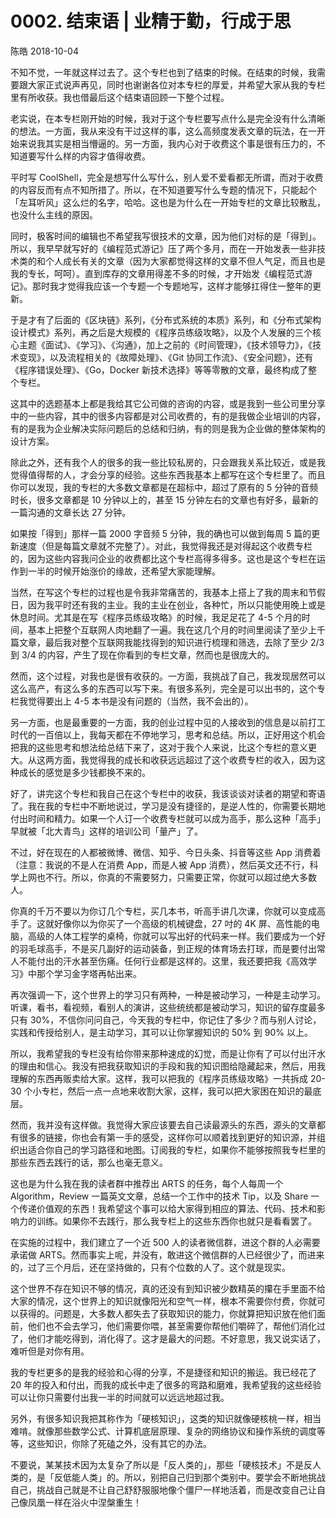 # 0002. 结束语 | 业精于勤，行成于思

陈皓 2018-10-04

不知不觉，一年就这样过去了。这个专栏也到了结束的时候。在结束的时候，我需要跟大家正式说声再见，同时也谢谢各位对本专栏的厚爱，并希望大家从我的专栏里有所收获。我也借最后这个结束语回顾一下整个过程。

老实说，在本专栏刚开始的时候，我对于这个专栏要写点什么是完全没有什么清晰的想法。一方面，我从来没有干过这样的事，这么高频度发表文章的玩法，在一开始来说我其实是相当懵逼的。另一方面，我内心对于收费这个事是很有压力的，不知道要写什么样的内容才值得收费。

平时写 CoolShell，完全是想写什么写什么，别人爱不爱看都无所谓，而对于收费的内容反而有点不知所措了。所以，在不知道要写什么专题的情况下，只能起个「左耳听风」这么烂的名字，哈哈。这也是为什么在一开始专栏的文章比较散乱，也没什么主线的原因。

同时，极客时间的编辑也不希望我写很技术的文章，因为他们对标的是「得到」。所以，我早早就写好的《编程范式游记》压了两个多月，而在一开始发表一些非技术类的和个人成长有关的文章（因为大家都觉得这样的文章不但人气足，而且也是我的专长，呵呵）。直到库存的文章用得差不多的时候，才开始发《编程范式游记》。那时我才觉得我应该一个专题一个专题地写，这样才能够扛得住一整年的更新。

于是才有了后面的《区块链》系列，《分布式系统的本质》系列，和《分布式架构设计模式》系列，再之后是大规模的《程序员练级攻略》，以及个人发展的三个核心主题《面试》、《学习》、《沟通》，加上之前的《时间管理》，《技术领导力》，《技术变现》，以及流程相关的《故障处理》、《Git 协同工作流》、《安全问题》，还有《程序错误处理》、《Go，Docker 新技术选择》等等零散的文章，最终构成了整个专栏。

这其中的选题基本上都是我给其它公司做的咨询的内容，或是我到一些公司里分享中的一些内容，其中的很多内容都是对公司收费的，有的是我做企业培训的内容，有的是我为企业解决实际问题后的总结和归纳，有的则是我为企业做的整体架构的设计方案。

除此之外，还有我个人的很多的我一些比较私房的，只会跟我关系比较近，或是我觉得值得帮的人，才会分享的经验。这些东西我基本上都写在这个专栏里了。而且你可以发现，我的专栏的大多数文章都是在超标中，超过了原有的 5 分钟的音频时长，很多文章都是 10 分钟以上的，甚至 15 分钟左右的文章也有好多，最新的一篇沟通的文章长达 27 分钟。

如果按「得到」那样一篇 2000 字音频 5 分钟，我的确也可以做到每周 5 篇的更新速度（但是每篇文章就不完整了）。对此，我觉得我还是对得起这个收费专栏的，因为这些内容我问企业的收费都比这个专栏高得多得多。这也是这个专栏在运作到一半的时候开始涨价的缘故，还希望大家能理解。

当然，在写这个专栏的过程也是令我非常痛苦的，我基本上搭上了我的周末和节假日，因为我平时还有我的主业。我的主业在创业，各种忙，所以只能使用晚上或是休息时间。尤其是在写《程序员练级攻略》的时候，我足足花了 4-5 个月的时间，基本上把整个互联网人肉地翻了一遍。我在这几个月的时间里阅读了至少上千篇文章，最后我对整个互联网我能找得到的知识进行梳理和筛选，去除了至少 2/3 到 3/4 的内容，产生了现在你看到的专栏文章，然而也是很庞大的。

然而，这个过程，对我也是很有收获的。一方面，我挑战了自己，我发现居然可以这么高产，有这么多的东西可以写下来。有很多系列，完全是可以出书的，这个专栏我觉得要出上 4-5 本书是没有问题的（当然，我不会出的）。

另一方面，也是最重要的一方面，我的创业过程中见的人接收到的信息是以前打工时代的一百倍以上，我每天都在不停地学习，思考和总结。所以，正好用这个机会把我的这些思考和想法给总结下来了，这对于我个人来说，比这个专栏的意义更大。从这两方面，我觉得我的成长和收获远远超过了这个收费专栏的收入，因为这种成长的感觉是多少钱都换不来的。

好了，讲完这个专栏和我自己在这个专栏中的收获，我该谈谈对读者的期望和寄语了。我在我的专栏中不断地说过，学习是没有捷径的，是逆人性的，你需要长期地付出时间和精力。如果一个人订一个收费专栏就可以成为高手，那么这种「高手」早就被「北大青鸟」这样的培训公司「量产」了。

不过，好在现在的人都被微博、微信、知乎、今日头条、抖音等这些 App 消费着（注意：我说的不是人在消费 App，而是人被 App 消费），然后英文还不行，科学上网也不行。所以，你真的不需要努力，只需要正常，你就可以超过绝大多数人。

你真的千万不要以为你订几个专栏，买几本书，听高手讲几次课，你就可以变成高手了。这就好像你以为你买了一个高级的机械键盘，27 吋的 4K 屏、高性能的电脑，高级的人体工程学的桌椅，你就可以写出好的代码来一样。我们要成为一个好的羽毛球高手，不是买几副好的运动装备，到正规的体育场去打球，而是要付出常人不能付出的汗水甚至伤痛。任何行业都是这样的。这里，我还要把我《高效学习》中那个学习金字塔再帖出来。

再次强调一下，这个世界上的学习只有两种，一种是被动学习，一种是主动学习。听课，看书，看视频，看别人的演讲，这些统统都是被动学习，知识的留存度最多只有 30%，不信你问问自己，今天我的专栏中，你记住了多少？而与别人讨论，实践和传授给别人，是主动学习，其可以让你掌握知识的 50% 到 90% 以上。

所以，我希望我的专栏没有给你带来那种速成的幻觉，而是让你有了可以付出汗水的理由和信心。我没有把我获取知识的手段和我的知识图给隐藏起来，然后，用我理解的东西再贩卖给大家。这样，我可以把我的《程序员练级攻略》一共拆成 20-30 个小专栏，然后一点一点地来收割大家，这样，我可以把大家困在知识的最底层。

然而，我并没有这样做。我觉得大家应该要去自己读最源头的东西，源头的文章都有很多的链接，你也会有第一手的感受，这样你可以顺着找到更好的知识源，并组织出适合你自己的学习路径和地图。订阅我的专栏，如果你不能够按照我专栏里的那些东西去践行的话，那么也毫无意义。

这也是为什么我在我的读者群中推荐出 ARTS 的任务，每个人每周一个 Algorithm，Review 一篇英文文章，总结一个工作中的技术 Tip，以及 Share 一个传递价值观的东西！我希望这个事可以给大家得到相应的算法、代码、技术和影响力的训练。如果你不去践行，那么我专栏上的这些东西你也就只是看看罢了。

在实施的过程中，我们建立了一个近 500 人的读者微信群，进这个群的人必需要承诺做 ARTS。然而事实上呢，并没有，敢进这个微信群的人已经很少了，而进来的，过了三个月后，还在坚持做的，只有个位数的人了。这个就是现实。

这个世界不存在知识不够的情况，真的还没有到知识被少数精英的攥在手里面不给大家的情况，这个世界上的知识就像阳光和空气一样，根本不需要你付费，你就可以获得的。问题是，大多数人都失去了获取知识的能力，你就算把知识放在他们面前，他们也不会去学习，他们需要你喂，甚至需要你帮他们嚼碎了，帮他们消化过了，他们才能吃得到，消化得了。这才是最大的问题。不好意思，我又说实话了，难听但是对你有用。

我的专栏更多的是我的经验和心得的分享，不是捷径和知识的搬运。我已经花了 20 年的投入和付出，而我的成长中走了很多的弯路和磨难，我希望我的这些经验可以让你只需要付出我一半的时间就可以远远地超过我。

另外，有很多知识我把其称作为「硬核知识」，这类的知识就像硬核桃一样，相当难啃。就像那些数学公式、计算机底层原理、复杂的网络协议和操作系统的调度等等，这些知识，你除了死磕之外，没有其它的办法。

不要说，某某技术因为太复杂了所以是「反人类的」，那些「硬核技术」不是反人类的，是「反低能人类」的。所以，别把自己归到那个类别中。要学会不断地挑战自己，挑战自己就是不让自己舒舒服服地像个僵尸一样地活着，而是改变自己让自己像凤凰一样在浴火中涅槃重生！
